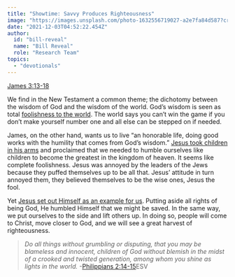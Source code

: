 ```yaml
---
title: "Showtime: Savvy Produces Righteousness"
image: "https://images.unsplash.com/photo-1632556719027-a2e7fa84d587?crop=entropy&cs=srgb&fm=jpg&ixid=Mnw5NjYxfDB8MXxzZWFyY2h8MTB8fFRydXRofGVufDB8fHx8MTYxODIzNjM3Mw&ixlib=rb-1.2.1&q=85"
date: "2021-12-03T04:52:22.454Z"
author:
  id: "bill-reveal"
  name: "Bill Reveal"
  role: "Research Team"
topics:
  - "devotionals"
---
```

[James 3:13-18][1]

We find in the New Testament a common theme; the dichotomy between the wisdom of God and the wisdom of the world. God’s wisdom is seen as total [foolishness to the world][2]. The world says you can’t win the game if you don’t make yourself number one and all else can be stepped on if needed.

James, on the other hand, wants us to live “an honorable life, doing good works with the humility that comes from God’s wisdom.” [Jesus took children in his arms][3] and proclaimed that we needed to humble ourselves like children to become the greatest in the kingdom of heaven. It seems like complete foolishness. Jesus was annoyed by the leaders of the Jews because they puffed themselves up to be all that. Jesus’ attitude in turn annoyed them, they believed themselves to be the wise ones, Jesus the fool.

Yet [Jesus set out Himself as an example for us][4]. Putting aside all rights of being God, He humbled Himself that we might be saved. In the same way, we put ourselves to the side and lift others up. In doing so, people will come to Christ, move closer to God, and we will see a great harvest of righteousness.

> _Do all things without grumbling or disputing, that you may be blameless and innocent, children of God without blemish in the midst of a crooked and twisted generation, among whom you shine as lights in the world._ -[Philippians 2:14-15][5]ESV

[1]: https://biblehub.com/context/james/3-13.htm
[2]: https://biblehub.com/context/1_corinthians/1-18.htm
[3]: https://biblehub.com/context/matthew/18-1.htm
[4]: https://biblehub.com/philippians/2.htm
[5]: https://biblehub.com/context/philippians/2-12.htm
